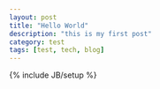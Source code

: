 ```yaml
---
layout: post
title: "Hello World"
description: "this is my first post"
category: test
tags: [test, tech, blog]
---
```

{% include JB/setup %}

